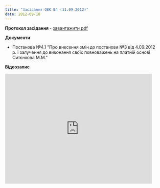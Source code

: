 ```yaml
---
title: "Засідання ОВК №4 (11.09.2012)"
date: 2012-09-18
---
```


**Протокол засідання** - [завантажити pdf](https://mpz.brovary.org/wp-content/uploads/2012/11/OVK_04.pdf)

**Документи**

- Постанова №4.1 "Про внесення змін до постанови №3 від 4.09.2012 р. і залучення до виконання своїх повноважень на платній основі Ситєнкова М.М."

**Відеозапис**

<iframe src="http://www.youtube.com/embed/_E3OFk05ZZE" frameborder="0" width="480" height="360"></iframe>
